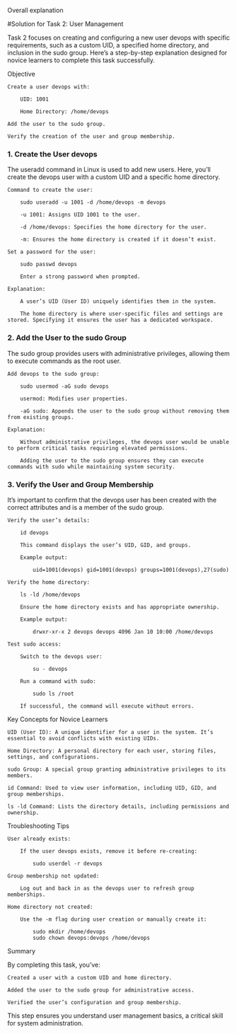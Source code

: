 Overall explanation

#Solution for Task 2: User Management

Task 2 focuses on creating and configuring a new user devops with specific requirements, such as a custom UID, a specified home directory, and inclusion in the sudo group. Here’s a step-by-step explanation designed for novice learners to complete this task successfully.

Objective

    Create a user devops with:

        UID: 1001

        Home Directory: /home/devops

    Add the user to the sudo group.

    Verify the creation of the user and group membership.

### 1. Create the User devops

The useradd command in Linux is used to add new users. Here, you’ll create the devops user with a custom UID and a specific home directory.

    Command to create the user:

        sudo useradd -u 1001 -d /home/devops -m devops

        -u 1001: Assigns UID 1001 to the user.

        -d /home/devops: Specifies the home directory for the user.

        -m: Ensures the home directory is created if it doesn’t exist.

    Set a password for the user:

        sudo passwd devops

        Enter a strong password when prompted.

    Explanation:

        A user’s UID (User ID) uniquely identifies them in the system.

        The home directory is where user-specific files and settings are stored. Specifying it ensures the user has a dedicated workspace.

### 2. Add the User to the sudo Group

The sudo group provides users with administrative privileges, allowing them to execute commands as the root user.

    Add devops to the sudo group:

        sudo usermod -aG sudo devops

        usermod: Modifies user properties.

        -aG sudo: Appends the user to the sudo group without removing them from existing groups.

    Explanation:

        Without administrative privileges, the devops user would be unable to perform critical tasks requiring elevated permissions.

        Adding the user to the sudo group ensures they can execute commands with sudo while maintaining system security.

### 3. Verify the User and Group Membership

It’s important to confirm that the devops user has been created with the correct attributes and is a member of the sudo group.

    Verify the user’s details:

        id devops

        This command displays the user’s UID, GID, and groups.

        Example output:

            uid=1001(devops) gid=1001(devops) groups=1001(devops),27(sudo)

    Verify the home directory:

        ls -ld /home/devops

        Ensure the home directory exists and has appropriate ownership.

        Example output:

            drwxr-xr-x 2 devops devops 4096 Jan 10 10:00 /home/devops

    Test sudo access:

        Switch to the devops user:

            su - devops

        Run a command with sudo:

            sudo ls /root

        If successful, the command will execute without errors.

Key Concepts for Novice Learners

    UID (User ID): A unique identifier for a user in the system. It’s essential to avoid conflicts with existing UIDs.

    Home Directory: A personal directory for each user, storing files, settings, and configurations.

    sudo Group: A special group granting administrative privileges to its members.

    id Command: Used to view user information, including UID, GID, and group memberships.

    ls -ld Command: Lists the directory details, including permissions and ownership.

Troubleshooting Tips

    User already exists:

        If the user devops exists, remove it before re-creating:

            sudo userdel -r devops

    Group membership not updated:

        Log out and back in as the devops user to refresh group memberships.

    Home directory not created:

        Use the -m flag during user creation or manually create it:

            sudo mkdir /home/devops
            sudo chown devops:devops /home/devops

Summary

By completing this task, you’ve:

    Created a user with a custom UID and home directory.

    Added the user to the sudo group for administrative access.

    Verified the user’s configuration and group membership.

This step ensures you understand user management basics, a critical skill for system administration.
